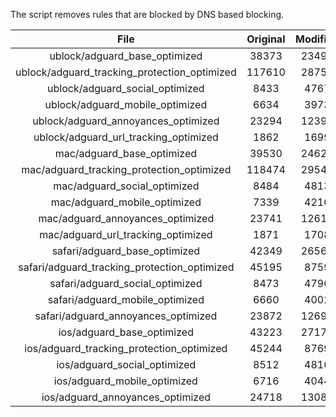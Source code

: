 The script removes rules that are blocked by DNS based blocking.


| File | Original | Modified |
|:----:|:-----:|:-----:|
| ublock/adguard_base_optimized | 38373 | 23494 |
| ublock/adguard_tracking_protection_optimized | 117610 | 28755 |
| ublock/adguard_social_optimized | 8433 | 4767 |
| ublock/adguard_mobile_optimized | 6634 | 3973 |
| ublock/adguard_annoyances_optimized | 23294 | 12394 |
| ublock/adguard_url_tracking_optimized | 1862 | 1699 |
| mac/adguard_base_optimized | 39530 | 24626 |
| mac/adguard_tracking_protection_optimized | 118474 | 29540 |
| mac/adguard_social_optimized | 8484 | 4813 |
| mac/adguard_mobile_optimized | 7339 | 4216 |
| mac/adguard_annoyances_optimized | 23741 | 12619 |
| mac/adguard_url_tracking_optimized | 1871 | 1708 |
| safari/adguard_base_optimized | 42349 | 26565 |
| safari/adguard_tracking_protection_optimized | 45195 | 8759 |
| safari/adguard_social_optimized | 8473 | 4796 |
| safari/adguard_mobile_optimized | 6660 | 4002 |
| safari/adguard_annoyances_optimized | 23872 | 12698 |
| ios/adguard_base_optimized | 43223 | 27174 |
| ios/adguard_tracking_protection_optimized | 45244 | 8769 |
| ios/adguard_social_optimized | 8512 | 4816 |
| ios/adguard_mobile_optimized | 6716 | 4044 |
| ios/adguard_annoyances_optimized | 24718 | 13089 |